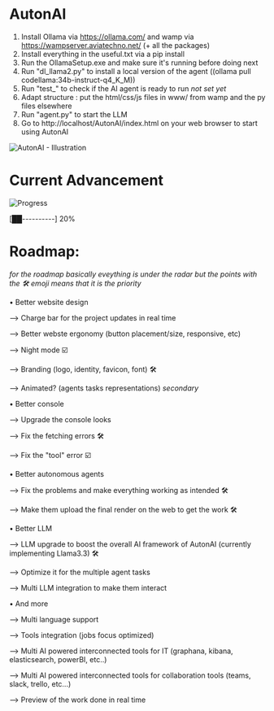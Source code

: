 # AutonAI
1. Install Ollama via https://ollama.com/ and wamp via https://wampserver.aviatechno.net/ (+ all the packages)
2. Install everything in the useful.txt via a pip install
3. Run the OllamaSetup.exe and make sure it's running before doing next
4. Run "dl_llama2.py" to install a local version of the agent ((ollama pull codellama:34b-instruct-q4_K_M))
5. Run "test_" to check if the AI agent is ready to run *not set yet*
6. Adapt structure : put the html/css/js files in www/ from wamp and the py files elsewhere
7. Run "agent.py" to start the LLM
8. Go to http://localhost/AutonAI/index.html on your web browser to start using AutonAI

![AutonAI - Illustration](https://github.com/user-attachments/assets/9c570997-507b-499e-80d9-052e565c7ac7)

# Current Advancement
![Progress](https://img.shields.io/badge/Progress-20%25-blue)

[██----------] 20%



# Roadmap:
*for the roadmap basically eveything is under the radar but the points with the 🛠️ emoji means that it is the priority*

• Better website design

  --> Charge bar for the project updates in real time
  
  --> Better webste ergonomy (button placement/size, responsive, etc)
  
  --> Night mode ☑️
  
  --> Branding (logo, identity, favicon, font) 🛠️
  
  --> Animated? (agents tasks representations) *secondary*
  

• Better console

  --> Upgrade the console looks
  
  --> Fix the fetching errors 🛠️
  
  --> Fix the "tool" error ☑️
  

• Better autonomous agents

  --> Fix the problems and make everything working as intended 🛠️
  
  --> Make them upload the final render on the web to get the work 🛠️
  

• Better LLM

  --> LLM upgrade to boost the overall AI framework of AutonAI (currently implementing Llama3.3) 🛠️
  
  --> Optimize it for the multiple agent tasks

  --> Multi LLM integration to make them interact
  

• And more

--> Multi language support

--> Tools integration (jobs focus optimized)

--> Multi AI powered interconnected tools for IT (graphana, kibana, elasticsearch, powerBI, etc..)

--> Multi AI powered interconnected tools for collaboration tools (teams, slack, trello, etc...)

--> Preview of the work done in real time
